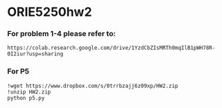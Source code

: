 # ORIE5250hw2
### For problem 1-4 please refer to: 
```
https://colab.research.google.com/drive/1YzdCbZIsMRTh0mqIlB1pWH78R-0I2iur?usp=sharing
```
### For P5
```
!wget https://www.dropbox.com/s/0trrbzajj6z09xp/HW2.zip
!unzip HW2.zip
python p5.py
```
